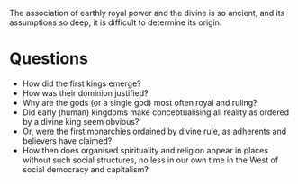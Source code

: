 The association of earthly royal power and the divine is so ancient, and its assumptions so deep, it is difficult to determine its origin.

# Questions

* How did the first kings emerge?
* How was their dominion justified?
* Why are the gods (or a single god) most often royal and ruling?
* Did early (human) kingdoms make conceptualising all reality as ordered by a divine king seem obvious?
* Or, were the first monarchies ordained by divine rule, as adherents and believers have claimed?
* How then does organised spirituality and religion appear in places without such social structures, no less in our own time in the West of social democracy and capitalism?